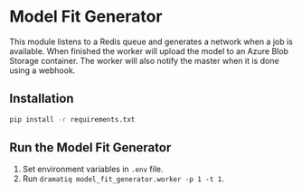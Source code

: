 # Model Fit Generator

This module listens to a Redis queue and generates a network when a job is available. When finished the worker will upload the model to an Azure Blob Storage container. The worker will also notify the master when it is done using a webhook.

## Installation

```bash
pip install -r requirements.txt
```

## Run the Model Fit Generator

1. Set environment variables in `.env` file.
2. Run `dramatiq model_fit_generator.worker -p 1 -t 1`.
